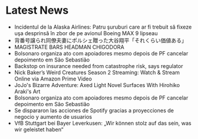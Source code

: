 # Latest News
-  Incidentul de la Alaska Airlines: Patru şuruburi care ar fi trebuit să fixeze uşa desprinsă în zbor de pe avionul Boeing MAX 9 lipseau
-  背番号譲られ同僚夫妻にポルシェ贈った大谷翔平「それくらい価値ある」
-  MAGISTRATE BARS HEADMAN CHIGODORA
-  Bolsonaro organiza ato com apoiadores mesmo depois de PF cancelar depoimento em São Sebastião
-  Backstop on insurance needed from catastrophe risk, says regulator
-  Nick Baker’s Weird Creatures Season 2 Streaming: Watch & Stream Online via Amazon Prime Video
-  JoJo's Bizarre Adventure: Axed Light Novel Surfaces With Hirohiko Araki's Art
-  Bolsonaro organiza ato com apoiadores mesmo depois de PF cancelar depoimento em São Sebastião
-  Se dispararon las acciones de Spotify gracias a proyecciones de negocio y aumento de usuarios
-  VfB Stuttgart bei Bayer Leverkusen: „Wir können stolz auf das sein, was wir geleistet haben“
